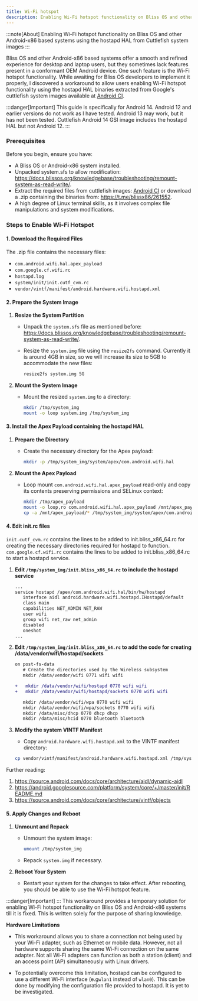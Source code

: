 ```yaml
---
title: Wi-Fi hotspot
description: Enabling Wi-Fi hotspot functionality on Bliss OS and other Android-x86 based systems using the hostapd HAL from Cuttlefish
---
```


:::note[About]
Enabling Wi-Fi hotspot functionality on Bliss OS and other Android-x86 based systems using the hostapd HAL from Cuttlefish system images
:::

Bliss OS and other Android-x86 based systems offer a smooth and refined experience for desktop and laptop users, but they sometimes lack features present in a conformant OEM Android device. One such feature is the Wi-Fi hotspot functionality. While awaiting for Bliss OS developers to implement it properly, I discovered a workaround to allow users enabling Wi-Fi hotspot functionality using the hostapd HAL binaries extracted from Google's cuttlefish system images available at [Android CI](http://ci.android.com/).

:::danger[Important]
This guide is specifically for Android 14. Android 12 and earlier versions do not work as I have tested. Android 13 may work, but it has not been tested. Cuttlefish Android 14 GSI image includes the hostapd HAL but not Android 12. 
:::

### Prerequisites

Before you begin, ensure you have:
- A Bliss OS or Android-x86 system installed.
- Unpacked system.sfs to allow modification: https://docs.blissos.org/knowledgebase/troubleshooting/remount-system-as-read-write/.
- Extract the required files from cuttlefish images: [Android CI](http://ci.android.com/) or download a .zip containing the binaries from: https://t.me/blissx86/261552.
- A high degree of Linux terminal skills, as it involves complex file manipulations and system modifications.

### Steps to Enable Wi-Fi Hotspot

#### 1. Download the Required Files

The .zip file contains the necessary files:
- `com.android.wifi.hal.apex_payload`
- `com.google.cf.wifi.rc`
- `hostapd.log`
- `system/init/init.cutf_cvm.rc`
- `vendor/vintf/manifest/android.hardware.wifi.hostapd.xml`

#### 2. Prepare the System Image

1. **Resize the System Partition**

   - Unpack the `system.sfs` file as mentioned before: https://docs.blissos.org/knowledgebase/troubleshooting/remount-system-as-read-write/.
   - Resize the `system.img` file using the `resize2fs` command. Currently it is around 4GB in size, so we will increase its size to 5GB to accommodate the new files:

     ```sh
     resize2fs system.img 5G
     ```

2. **Mount the System Image**

   - Mount the resized `system.img` to a directory:

     ```sh
     mkdir /tmp/system_img
     mount -o loop system.img /tmp/system_img
     ```

#### 3. Install the Apex Payload containing the hostapd HAL

1. **Prepare the Directory**

   - Create the necessary directory for the Apex payload:

     ```sh
     mkdir -p /tmp/system_img/system/apex/com.android.wifi.hal
     ```

2. **Mount the Apex Payload**

   - Loop mount `com.android.wifi.hal.apex_payload` read-only and copy its contents preserving permissions and SELinux context:

     ```sh
     mkdir /tmp/apex_payload
     mount -o loop,ro com.android.wifi.hal.apex_payload /mnt/apex_payload
     cp -a /mnt/apex_payload/* /tmp/system_img/system/apex/com.android.wifi.hal/
     ```

#### 4. Edit init.rc files
`init.cutf_cvm.rc` contains the lines to be added to init.bliss_x86_64.rc for creating the necessary directories required for hostapd to function.  
`com.google.cf.wifi.rc` contains the lines to be added to init.bliss_x86_64.rc to start a hostapd service.

1. **Edit `/tmp/system_img/init.bliss_x86_64.rc` to include the hostapd service**
     ```sh
     ...
    service hostapd /apex/com.android.wifi.hal/bin/hw/hostapd
        interface aidl android.hardware.wifi.hostapd.IHostapd/default
        class main
        capabilities NET_ADMIN NET_RAW
        user wifi
        group wifi net_raw net_admin
        disabled
        oneshot
     ...
     ```

2. **Edit `/tmp/system_img/init.bliss_x86_64.rc` to add the code for creating /data/vendor/wifi/hostapd/sockets**
     ```diff lang="bash"
     on post-fs-data
        # Create the directories used by the Wireless subsystem
        mkdir /data/vendor/wifi 0771 wifi wifi

     +   mkdir /data/vendor/wifi/hostapd 0770 wifi wifi
     +   mkdir /data/vendor/wifi/hostapd/sockets 0770 wifi wifi

        mkdir /data/vendor/wifi/wpa 0770 wifi wifi
        mkdir /data/vendor/wifi/wpa/sockets 0770 wifi wifi
        mkdir /data/misc/dhcp 0770 dhcp dhcp
        mkdir /data/misc/hcid 0770 bluetooth bluetooth

     ```

3. **Modify the system VINTF Manifest**  
    - Copy `android.hardware.wifi.hostapd.xml` to the VINTF manifest directory:
    ```sh
    cp vendor/vintf/manifest/android.hardware.wifi.hostapd.xml /tmp/system_img/system/vendor/etc/vintf/manifest/android.hardware.wifi.hostapd.xml
    ```

Further reading:
1. https://source.android.com/docs/core/architecture/aidl/dynamic-aidl   
2. https://android.googlesource.com/platform/system/core/+/master/init/README.md  
3. https://source.android.com/docs/core/architecture/vintf/objects


#### 5. Apply Changes and Reboot

1. **Unmount and Repack**

   - Unmount the system image:

     ```sh
     umount /tmp/system_img
     ```

   - Repack `system.img` if necessary.

2. **Reboot Your System**

   - Restart your system for the changes to take effect. After rebooting, you should be able to use the Wi-Fi hotspot feature.
  
  
  
:::danger[Important] 
:::
This workaround provides a temporary solution for enabling Wi-Fi hotspot functionality on Bliss OS and Android-x86 systems till it is fixed. This is written solely for the purpose of sharing knowledge.  

**Hardware Limitations**

   - This workaround allows you to share a connection not being used by your Wi-Fi adapter, such as Ethernet or mobile data. However, not all hardware supports sharing the same Wi-Fi connection on the same adapter. Not all Wi-Fi adapters can function as both a station (client) and an access point (AP) simultaneously with Linux drivers.

   - To potentially overcome this limitation, hostapd can be configured to use a different Wi-Fi interface (e.g`wlan1` instead of `wlan0`). This can be done by modifying the configuration file provided to hostapd. It is yet to be investigated.
